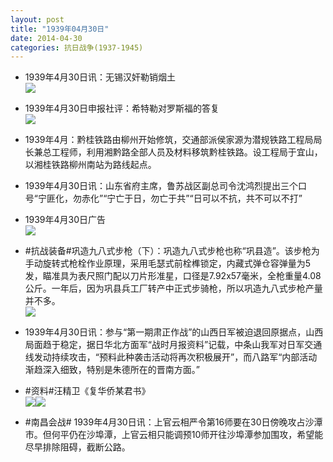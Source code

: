 ```yaml
---
layout: post
title: "1939年04月30日"
date: 2014-04-30
categories: 抗日战争(1937-1945)
---
```


<meta name="referrer" content="no-referrer" />

- 1939年4月30日讯：无锡汉奸勒销烟土 <br/><img src="https://ww3.sinaimg.cn/large/aca367d8jw1efxx1sgnqtj20aa06yq49.jpg" />

- 1939年4月30日申报社评：希特勒对罗斯福的答复 <br/><img src="https://ww3.sinaimg.cn/large/aca367d8jw1efxvb75p8hj20p10y8e0a.jpg" />

- 1939年4月：黔桂铁路由柳州开始修筑，交通部派侯家源为潜规铁路工程局局长兼总工程师，利用湘黔路全部人员及材料移筑黔桂铁路。设工程局于宜山，以湘桂铁路柳州南站为路线起点。 

- 1939年4月30日讯：山东省府主席，鲁苏战区副总司令沈鸿烈提出三个口号“宁匪化，勿赤化”“宁亡于日，勿亡于共”“日可以不抗，共不可以不打” 

- 1939年4月30日广告 <br/><img src="https://ww4.sinaimg.cn/large/aca367d8jw1efxfq5cp9rj207a0hcq45.jpg" />

- #抗战装备#巩造九八式步枪（下）：巩造九八式步枪也称“巩县造”。该步枪为手动旋转式枪栓作业原理，采用毛瑟式前栓榫锁定，内藏式弹仓容弹量为5发，瞄准具为表尺照门配以刀片形准星，口径是7.92x57毫米，全枪重量4.08公斤。一年后，因为巩县兵工厂转产中正式步骑枪，所以巩造九八式步枪产量并不多。  <br/><img src="https://ww1.sinaimg.cn/large/aca367d8jw1efxdzatu40j20jt10wjy5.jpg" />

- 1939年4月30日讯：参与“第一期肃正作战”的山西日军被迫退回原据点，山西局面趋于稳定，据日华北方面军“战时月报资料”记载，中条山我军对日军交通线发动持续攻击，“预料此种袭击活动将再次积极展开”，而八路军“内部活动渐趋深入细致，特别是朱德所在的晋南方面。” 

- #资料#汪精卫《复华侨某君书》 <br/><img src="https://ww1.sinaimg.cn/large/aca367d8gw1efxbfmlftkj20fy37ge6x.jpg" /><img src="https://ww1.sinaimg.cn/large/aca367d8gw1efxbgczcm2j20fw05z74p.jpg" />

- #南昌会战# 1939年4月30日讯：上官云相严令第16师要在30日傍晚攻占沙潭市。但何平仍在沙埠潭，上官云相只能调预10师开往沙埠潭参加围攻，希望能尽早排除阻碍，截断公路。 

